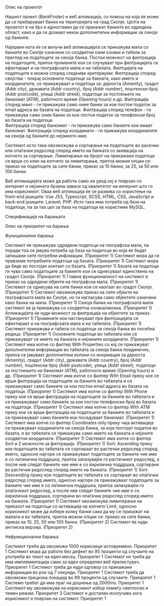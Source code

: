 Опис на проектот

Нашиот проект (BankFinder) е веб апликација, со помош на која ќе може да се пребаруваат банки на територијата на град Скопје. Целта на проектот е на брз и едноставен да се прикажат банките во одредена област, како и да се дознаат некои дополнителни информации за секоја од банките.

Најпрвин кога ќе се вклучи веб апликацијата се прикажува мапа со банките во Скопје  означени со соодветни сини ознаки и табела за преглед на податоците за секоја банка. Постои можност на филтрација на податоците, притоа промените кои се случуваат при филтрацијата се ефектираат и на географската мапа и на табелата.
Филтцијата на податоците е можна според следниве критериуми: 
Филтрација според својства - покрај основните податоци за бакната, како името и координатите, се прикажуваат и податоци за: дејноста (Amenity), градот (Addr city), државата (Addr country), број (Addr number), поштенски број (Addr postcode), улица (Addr street), податоци за постоењето на банкомат (ATM), работното време (Opening hours) и др.
Филтрација според маил - ги прикажува само оние банки за кои постои податок за email адреса во базата на податоци. 
Филтрација според телефон - ги прикажува само оние банки за кои постои податок за телефонски број во базата на податоци.  
Филтрација според банкомат - ги прикажува само банките кои имаат банкомат. 
Филтрација според координати - ги прикажува координатите на секоја од банките до нејзиното име.
  
Системот исто така овозможува и сортирање на податоците во расечки или опаѓачки редослед според името на банката со акивација на копчето за сортирање. 
Лимитирање на бројот на прикажани податоци се врши со клик на копчето за лимитирање, притоа можни опции се: приказ на податоците за сите банки, приказ за 10 банки, за 25, за 50 или 100 банки.

Веб апликацијата може да работи само на уред кој е поврзан со интернет и нејзината брзина зависи од квалитетот на интернет што го има корисникот. Оваа веб апликација ќе се развива со користење на front-end јазиците: Vue JS3, Typescript, SCSS, HTML, CSS, JavaScript и back-end јазиците: Laravel, PHP. Исто така има потреба од база на податоци, па за таа цел за база на податоци ќе користиме MySQL.

Спецификација на барањата

Опис на приоритет на барања

Функционални барања

Системот ќе прикажува одредени податоци на географска мапа, па поради тоа се јавува потреба од база на податоци во која ќе бидат запишани сите потребни инфомации. (Приоритет 1)
Системот мора да ги превземе потребните податоци од базата. (Приоритет 1)
Системот мора да биде во постојан контакт со базата. (Приоритет 1)
Базата на податоци ги чува само податоците за бакните кои се однесуваат единствено на градот Скопје. (Приоритет 1)
Главна функционалност на системот е приказ на одредени објекти на географска мапа. (Приоритет 1)
Системот се однесува на сите банки кои се наоѓаат во градот Скопје. (Приоритет 1)
Системот овозможува приказ на сите објекти на географската мапа во Скопје, но ги нагласува само објектите означени како банки на мапа. (Приоритет 1)
Секоја банка на географската мапа системот ќе ја прикажува со соодветна ознака/иконка. (Приоритет 1)
Апликацијата ќе нуди можност за филтрација на објектите за приказ. (Приоритет 1)
Промените кои настануваат при филтрацијата се ефектираат и на географската мапа и на табелата. (Приоритет 1)
Системот прикажува и табела со податоци за секоја банка во посебна редица. (Приоритет 1)
Основните податоци во табелата кои се прикажуваат се името на банката и нејзините координати. (Приоритет 1)
Системот има копче со филтер With Properties со кој се прикажуват дополнителни информации во табелата за секоја банка поединечно, притоа се јавуваат дополнитлни колони со инормации за дејноста (Amenity), градот (Addr city), државата (Addr country), број (Addr number), поштенски број (Addr postcode), улица (Addr street), податоци за постоењето на банкомат (ATM), работното време (Opening hours) и др. (Приоритет 1)
Системот има копче со филтер With Email преку кое се врши филтрација на податоците за банките во табелата и се прикажуваат само банките за кои постои email адреса во базата на податоци. (Приоритет 1)
Системот има копче со филтер With Phone преку кое се врши филтрација на податоците за банките во табелата и се прикажуваат само банките за кои постои телефонски број во базата на податоци. (Приоритет 1)
Системот има копче со филтер With АТМ преку кое се врши филтрација на податоците за банките во табелата и се прикажуваат само банките кои поседуваат банкомат. (Приоритет 1)
Системот има копче со филтер Coordinates only преку чија активација се пркажуваат кординатите на секоја банка, за која постојат податои во базата, и во табелата се прикажува само името на банката и нејзните соодветни координати. (Приоритет 1)
Системот има копче со филтер Sort и 2 можности за филтрација. (Приоритет 1)
Sort: Ascending преку кое податоците во табелата се сортираат во растечки редослед според името, односно најгоре се прикажуваат податоците за банките чие име е со латинична поддршка, притоа запазувајќи го растечкиот редослед, а после нив следат банките чие име е со ќирилична поддршка, сортирани во растечки редослед според името на банката. (Приоритет 1)
Sort: Dеscending преку кое податоците во табелата се сортираат во опаѓачки редослед според името, односно најгоре се прикажуваат податоците за банките чие име е со латинична поддршка, притоа запазувајќи го опаѓачкиот редослед, а после нив следат банките чие име е со ќирилична поддршка, сортирани во опаѓачки редослед според името на банката. (Приоритет 1)
Системот овозможува лимитирање на приказот на податоци со активација на копчето Limit, односно корисникот може да избере колку банки сака да му се прикажат на мапата и во табелата, притоа можни опции се: приказ на сите банки, приказ на 10, 25, 50 или 100 банки. (Приоритет 2)
Системот ќе нуди англиска верзија. (Приоритет 2)

Нефункционални барања

Системот треба да овозможи 1000 корисници истовремено. Приоритет 1
Системот мора да работи без дефект во 95 проценти од случаите на употреба во текот на еден месец. Приоритет 1
Системот не треба да има имплементација само за еден определен веб прелистувач. Приоритет 1
Системот треба да нуди одговор со прикажани информации во рок од 7 секунди. Приоритет 1
Системот треба да овозможи прецизна локација во 99 проценти од случаите. Приоритет 1
Системо требат да има праг на доцнење од 2000ms. Приоритет 1
Системот му овозможува на корисникот избор помеѓу светлосен и темен режим. Приоритет 3
Системот е достапен исклучиво кога корисникот е поврзан на системот. Приоритет 1





